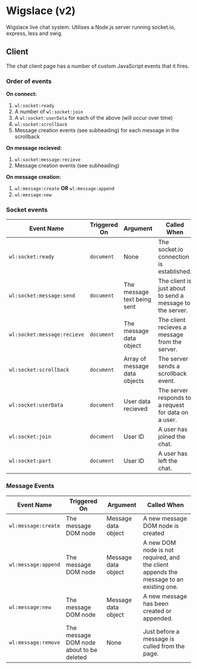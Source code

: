 Wigslace (v2)
=============

Wigslace live chat system. Utilises a Node.js server running socket.io, express,
less and swig.

Client
------

The chat client page has a number of custom JavaScript events that it fires.

### Order of events

**On connect:**

1. `wl:socket:ready`
2. A number of `wl:socket:join`
3. A `wl:socket:userData` for each of the above (will occur over time)
4. `wl:socket:scrollback`
5. Message creation events (see subheading) for each message in the scrollback

**On message recieved:**

1. `wl:socket:message:recieve`
2. Message creation events (see subheading)

**On message creation:**

1. `wl:message:create` **OR** `wl:message:append`
2. `wl:message:new`

### Socket events

Event Name | Triggered On | Argument | Called When
--- | ---  | --- | ---
`wl:socket:ready` | `document` | None | The socket.io connection is established.
`wl:socket:message:send` | `document` | The message text being sent | The client is just about to send a message to the server.
`wl:socket:message:recieve` | `document` | The message data object | The client recieves a message from the server.
`wl:socket:scrollback` | `document` | Array of message data objects | The server sends a scrollback event.
`wl:socket:userData` | `document` | User data recieved | The server responds to a request for data on a user.
`wl:socket:join` | `document` | User ID | A user has joined the chat.
`wl:socket:part` | `document` | User ID | A user has left the chat.

### Message Events

Event Name | Triggered On | Argument | Called When
--- | ---  | --- | ---
`wl:message:create` | The message DOM node | Message data object | A new message DOM node is created
`wl:message:append` | The message DOM node | Message data object | A new DOM node is not required, and the client appends the message to an existing one.
`wl:message:new` | The message DOM node | Message data object | A new message has been created or appended.
`wl:message:remove` | The message DOM node about to be deleted | None | Just before a message is culled from the page.

